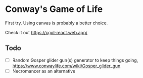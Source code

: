 # Conway's Game of Life

First try. Using canvas is probably a better choice.

Check it out https://cgol-react.web.app/

## Todo

- [ ] Random Gosper glider gun(s) generator to keep things going, https://www.conwaylife.com/wiki/Gosper_glider_gun
- [ ] Necromancer as an alternative
